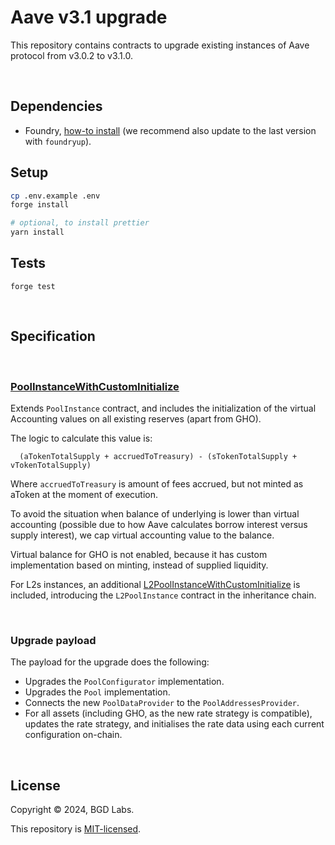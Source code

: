 # Aave v3.1 upgrade

This repository contains contracts to upgrade existing instances of Aave protocol from v3.0.2 to v3.1.0.

<br>

## Dependencies

- Foundry, [how-to install](https://book.getfoundry.sh/getting-started/installation) (we recommend also update to the last version with `foundryup`).

## Setup

```sh
cp .env.example .env
forge install

# optional, to install prettier
yarn install
```

## Tests

`forge test`


<br>

## Specification

<br>

### [PoolInstanceWithCustomInitialize](./src/contracts/PoolInstanceWithCustomInitialize.sol)

Extends `PoolInstance` contract, and includes the initialization of the virtual Accounting values on all existing reserves (apart from GHO).

The logic to calculate this value is:
```
  (aTokenTotalSupply + accruedToTreasury) - (sTokenTotalSupply + vTokenTotalSupply)
```

Where `accruedToTreasury` is amount of fees accrued, but not minted as aToken at the moment of execution.

To avoid the situation when balance of underlying is lower than virtual accounting (possible due to how Aave calculates borrow interest versus supply interest), we cap virtual accounting value to the balance.

Virtual balance for GHO is not enabled, because it has custom implementation based on minting, instead of supplied liquidity.

For L2s instances, an additional [L2PoolInstanceWithCustomInitialize](./src/contracts/L2PoolInstanceWithCustomInitialize.sol) is included, introducing the `L2PoolInstance` contract in the inheritance chain.

<br>

### Upgrade payload

The payload for the upgrade does the following:

- Upgrades the `PoolConfigurator` implementation.
- Upgrades the `Pool` implementation.
- Connects the new `PoolDataProvider` to the `PoolAddressesProvider`.
- For all assets (including GHO, as the new rate strategy is compatible), updates the rate strategy, and initialises the rate data using each current configuration on-chain.

<br>


## License

Copyright © 2024, BGD Labs.

This repository is [MIT-licensed](./LICENSE).
